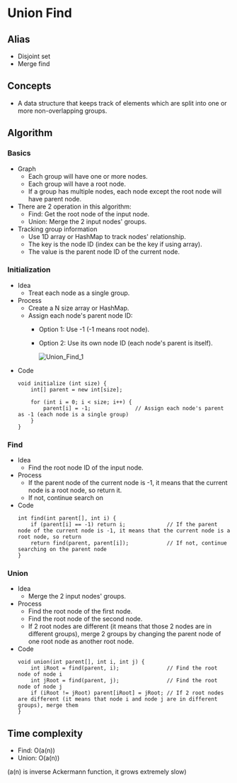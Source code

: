 # Union Find

## Alias
- Disjoint set
- Merge find

## Concepts
- A data structure that keeps track of elements which are split into one or more non-overlapping groups.

## Algorithm
### Basics
- Graph
   - Each group will have one or more nodes.
   - Each group will have a root node.
   - If a group has multiple nodes, each node except the root node will have parent node.
- There are 2 operation in this algorithm:
   - Find: Get the root node of the input node.
   - Union: Merge the 2 input nodes' groups.
- Tracking group information
   - Use 1D array or HashMap to track nodes' relationship.
   - The key is the node ID (index can be the key if using array).
   - The value is the parent node ID of the current node.

### Initialization
- Idea
   - Treat each node as a single group.
- Process
   - Create a N size array or HashMap.
   - Assign each node's parent node ID: 
      - Option 1: Use -1 (-1 means root node).
      - Option 2: Use its own node ID (each node's parent is itself).

        ![Union_Find_1](https://user-images.githubusercontent.com/8989447/118570540-9d98fc80-b739-11eb-9848-eac0b5207af5.png)
- Code
  ```
  void initialize (int size) {
      int[] parent = new int[size];
      
      for (int i = 0; i < size; i++) {
          parent[i] = -1;              // Assign each node's parent as -1 (each node is a single group)
      }
  }
  ```

### Find
- Idea
   - Find the root node ID of the input node.
- Process
   - If the parent node of the current node is -1, it means that the current node is a root node, so return it.
   - If not, continue search on 
- Code
  ```
  int find(int parent[], int i) {
      if (parent[i] == -1) return i;             // If the parent node of the current node is -1, it means that the current node is a root node, so return
      return find(parent, parent[i]);            // If not, continue searching on the parent node
  }
  ```

### Union
- Idea
   - Merge the 2 input nodes' groups.
- Process
   - Find the root node of the first node.
   - Find the root node of the second node.
   - If 2 root nodes are different (it means that those 2 nodes are in different groups), merge 2 groups by changing the parent node of one root node as another root node.
- Code
  ```
  void union(int parent[], int i, int j) {
      int iRoot = find(parent, i);               // Find the root node of node i
      int jRoot = find(parent, j);               // Find the root node of node j
      if (iRoot != jRoot) parent[iRoot] = jRoot; // If 2 root nodes are different (it means that node i and node j are in different groups), merge them
  }
  ```

## Time complexity
- Find: O(a(n))
- Union: O(a(n))

(a(n) is inverse Ackermann function, it grows extremely slow)
